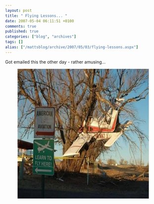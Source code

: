 ```yaml
---
layout: post
title: " Flying Lessons... "
date: 2007-05-04 06:11:51 +0100
comments: true
published: true
categories: ["blog", "archives"]
tags: []
alias: ["/mattsblog/archive/2007/05/03/flying-lessons.aspx"]
---
```

<!-- more -->

<p>Got emailed this the other day - rather amusing...</p>
<figure>
  <img height="418" src="/images/FlyingLessons_13803/flyinglessons%5B5%5D.jpg" width="629">
</figure>
